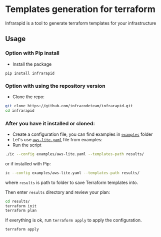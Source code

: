# Templates generation for terraform

Infrarapid is a tool to generate terraform templates for your infrastructure

## Usage

### Option with Pip install

- Install the package

`pip install infrarapid`

### Option with using the repository version

- Clone the repo:

```bash
git clone https://github.com/infracodeteam/infrarapid.git
cd infrarapid
```

### After you have it installed or cloned:

- Create a configuration file, you can find examples in
[`examples`](https://github.com/infracodeteam/infrarapid/tree/master/examples) folder
- Let's use [`aws-lite.yaml`](https://github.com/infracodeteam/infrarapid/blob/master/examples/aws-lite.yaml) file from examples:
- Run the script

```bash
./ic --config examples/aws-lite.yaml --templates-path results/
```
or if installed with Pip:
```bash
ic --config examples/aws-lite.yaml --templates-path results/
```

where `results` is path to folder to save Terraform templates into.

Then enter `results` directory and review your plan:

```bash
cd results/
terraform init
terraform plan
```

If everything is ok, run `terraform apply` to apply the configuration.

```bash
terraform apply
```
